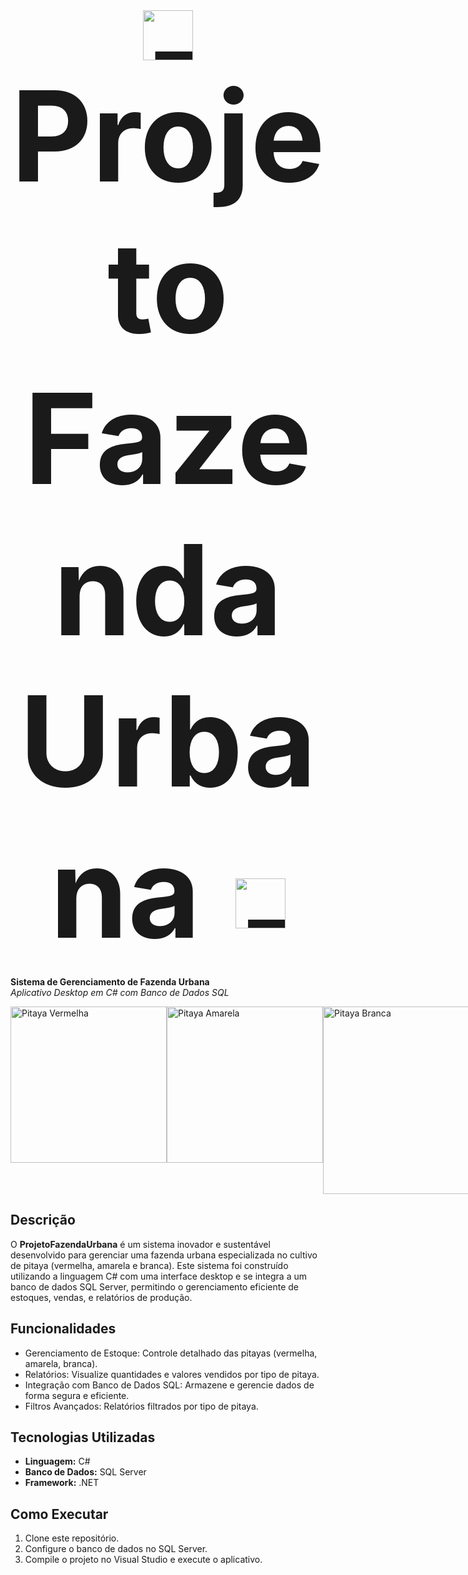<div style="text-align: center; font-size: 200px;">
  <img src="https://png.pngtree.com/png-vector/20240309/ourmid/pngtree-cute-cartoon-farmer-character-generative-ai-png-image_11918582.png" alt="Farmer Icon" width="80" style="vertical-align: middle;"/> 
  <strong>Projeto Fazenda Urbana</strong> 
  <img src="https://png.pngtree.com/png-vector/20240309/ourmid/pngtree-cute-cartoon-farmer-character-generative-ai-png-image_11918582.png" alt="Farmer Icon" width="80" style="vertical-align: middle;"/>
</div>




**Sistema de Gerenciamento de Fazenda Urbana**  
*Aplicativo Desktop em C# com Banco de Dados SQL*

<div style="display: flex; justify-content: space-around;">
  <img src="https://media.istockphoto.com/id/475574472/pt/foto/salada-de-frutas-ex%C3%B3ticas.jpg?s=612x612&w=0&k=20&c=QhjmyNRWSxzKtcJvBCTxU91gf_YwWxTAfYgWygE7GMM=" alt="Pitaya Vermelha" width="250"/>
  <img src="https://media.istockphoto.com/id/952695904/pt/foto/fresh-tropical-fruit-salad-in-dragon-fruit-skin-healthy-breakfast-weight-loss-concept-thailand.jpg?s=612x612&w=0&k=20&c=x_3AWY7JWRiQNKSW_p7Dpb4nEFCovKMGaxwdkP62qCM=" alt="Pitaya Amarela" width="250"/>
  <img src="https://media.istockphoto.com/id/1417144436/pt/foto/dragon-fruit-slice-on-white-plate-with-pitahaya-background-fresh-white-and-pink-red-purple.jpg?s=612x612&w=0&k=20&c=rYoQHpqLsW7GoK6P8A7Ae46V09ejfEnKe2pK3klQuv4=" alt="Pitaya Branca" width="300"/>
</div>


## Descrição

O **ProjetoFazendaUrbana** é um sistema inovador e sustentável desenvolvido para gerenciar uma fazenda urbana especializada no cultivo de pitaya (vermelha, amarela e branca). Este sistema foi construído utilizando a linguagem C# com uma interface desktop e se integra a um banco de dados SQL Server, permitindo o gerenciamento eficiente de estoques, vendas, e relatórios de produção.

## Funcionalidades
- Gerenciamento de Estoque: Controle detalhado das pitayas (vermelha, amarela, branca).
- Relatórios: Visualize quantidades e valores vendidos por tipo de pitaya.
- Integração com Banco de Dados SQL: Armazene e gerencie dados de forma segura e eficiente.
- Filtros Avançados: Relatórios filtrados por tipo de pitaya.

## Tecnologias Utilizadas
- **Linguagem:** C#
- **Banco de Dados:** SQL Server
- **Framework:** .NET

## Como Executar
1. Clone este repositório.
2. Configure o banco de dados no SQL Server.
3. Compile o projeto no Visual Studio e execute o aplicativo.
